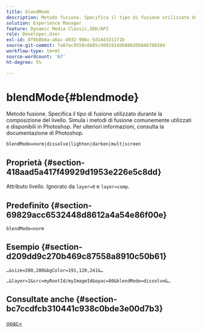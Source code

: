 ```yaml
---
title: blendMode
description: Metodo fusione. Specifica il tipo di fusione utilizzato durante la composizione del livello. Simula i metodi di fusione comunemente utilizzati e disponibili in Photoshop. Per ulteriori informazioni, consulta la documentazione di Photoshop.
solution: Experience Manager
feature: Dynamic Media Classic,SDK/API
role: Developer,User
exl-id: 8f0b8b0a-a8ac-4932-986c-5d14d3311f1b
source-git-commit: 7a07ec9550c0685c908191dd6806d5b84678820d
workflow-type: tm+mt
source-wordcount: '67'
ht-degree: 5%

---
```


# blendMode{#blendmode}

Metodo fusione. Specifica il tipo di fusione utilizzato durante la composizione del livello. Simula i metodi di fusione comunemente utilizzati e disponibili in Photoshop. Per ulteriori informazioni, consulta la documentazione di Photoshop.

`blendMode=norm|dissolve|lighten|darken|mult|screen`

## Proprietà {#section-418aad5a417f49929d1953e226e5c8dd}

Attributo livello. Ignorato da `layer=0` e `layer=comp`.

## Predefinito {#section-69829acc6532448d8612a4a54e86f00e}

`blendMode=norm`

## Esempio {#section-d209dd9c270b469c87558a8910c50b61}

`…&size=200,200&bgColor=191,120,241&…`

`…&layer=1&src=myRootId/myImageId&opac=80&blendMode=dissolve&…`

## Consultate anche {#section-bc7ccdfcb310441c938c0bde3e00d7b3}

[opac=](../../../../../is-api/http-ref/image-serving-api-ref/c-http-protocol-reference/c-command-reference/r-opac.md#reference-d2269b51aca34599a08d0a46ee5c27e5)
